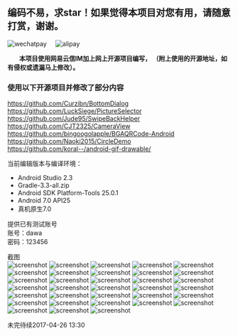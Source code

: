 ## 编码不易，求star！如果觉得本项目对您有用，请随意打赏，谢谢。 ##

![wechatpay](https://github.com/WZTENG/TChat/blob/master/screenshots/WECHATPAY.png)&nbsp;&nbsp;&nbsp;&nbsp;
![alipay](https://github.com/WZTENG/TChat/blob/master/screenshots/ALIPAY.png)

**&nbsp;&nbsp;&nbsp;&nbsp;&nbsp;&nbsp;&nbsp;&nbsp;本项目使用网易云信IM加上网上开源项目编写，
（附上使用的开源地址，如有侵权或遗漏马上修改）。**

### 使用以下开源项目并修改了部分内容 ###

https://github.com/Curzibn/BottomDialog<br/>
https://github.com/LuckSiege/PictureSelector<br/>
https://github.com/Jude95/SwipeBackHelper<br/>
https://github.com/CJT2325/CameraView<br/>
https://github.com/bingoogolapple/BGAQRCode-Android<br/>
https://github.com/Naoki2015/CircleDemo<br/>
https://github.com/koral--/android-gif-drawable/<br/>

当前编辑版本与编译环境：

- Android Studio 2.3
- Gradle-3.3-all.zip
- Android SDK Platform-Tools 25.0.1
- Android 7.0 API25
- 真机原生7.0

提供已有测试账号<br/>
账号：dawa<br/>
密码：123456<br/>

截图<br/>
![screenshot](https://github.com/WZTENG/TChat/blob/master/screenshots/Screenshot_20170309-133335.png)
![screenshot](https://github.com/WZTENG/TChat/blob/master/screenshots/Screenshot_20170309-133340.png)
![screenshot](https://github.com/WZTENG/TChat/blob/master/screenshots/Screenshot_20170314-151150.png)
![screenshot](https://github.com/WZTENG/TChat/blob/master/screenshots/Screenshot_20170309-133350.png)
![screenshot](https://github.com/WZTENG/TChat/blob/master/screenshots/Screenshot_20170309-132948.png)
![screenshot](https://github.com/WZTENG/TChat/blob/master/screenshots/Screenshot_20170310-101434.png)
![screenshot](https://github.com/WZTENG/TChat/blob/master/screenshots/Screenshot_20170310-101618.png)
![screenshot](https://github.com/WZTENG/TChat/blob/master/screenshots/Screenshot_20170310-101902.png)
![screenshot](https://github.com/WZTENG/TChat/blob/master/screenshots/Screenshot_20170320-104011.png)
![screenshot](https://github.com/WZTENG/TChat/blob/master/screenshots/Screenshot_20170322-154439.png)
![screenshot](https://github.com/WZTENG/TChat/blob/master/screenshots/Screenshot_20170412-141033.png)
![screenshot](https://github.com/WZTENG/TChat/blob/master/screenshots/Screenshot_20170412-151113.png)
![screenshot](https://github.com/WZTENG/TChat/blob/master/screenshots/Screenshot_20170412-151211.png)
![screenshot](https://github.com/WZTENG/TChat/blob/master/screenshots/Screenshot_20170412-151222.png)
![screenshot](https://github.com/WZTENG/TChat/blob/master/screenshots/Screenshot_20170412-151249.png)
![screenshot](https://github.com/WZTENG/TChat/blob/master/screenshots/Screenshot_20170412-151457.png)
![screenshot](https://github.com/WZTENG/TChat/blob/master/screenshots/Screenshot_20170412-151527.png)
![screenshot](https://github.com/WZTENG/TChat/blob/master/screenshots/Screenshot_20170412-154807.png)
![screenshot](https://github.com/WZTENG/TChat/blob/master/screenshots/Screenshot_20170412-154834.png)
![screenshot](https://github.com/WZTENG/TChat/blob/master/screenshots/Screenshot_20170413-105031.png)
![screenshot](https://github.com/WZTENG/TChat/blob/master/screenshots/Screenshot_20170413-105042.png)
![screenshot](https://github.com/WZTENG/TChat/blob/master/screenshots/Screenshot_20170413-105052.png)
![screenshot](https://github.com/WZTENG/TChat/blob/master/screenshots/Screenshot_20170414-174236.png)
![screenshot](https://github.com/WZTENG/TChat/blob/master/screenshots/Screenshot_20170420-075030.png)
![screenshot](https://github.com/WZTENG/TChat/blob/master/screenshots/Screenshot_20170420-075050.png)
![screenshot](https://github.com/WZTENG/TChat/blob/master/screenshots/Screenshot_20170420-075101.png)
![screenshot](https://github.com/WZTENG/TChat/blob/master/screenshots/Screenshot_20170420-075133.png)
![screenshot](https://github.com/WZTENG/TChat/blob/master/screenshots/Screenshot_20170420-075140.png)
![screenshot](https://github.com/WZTENG/TChat/blob/master/screenshots/Screenshot_20170420-075148.png)
![screenshot](https://github.com/WZTENG/TChat/blob/master/screenshots/Screenshot_20170420-075155.png)
![screenshot](https://github.com/WZTENG/TChat/blob/master/screenshots/Screenshot_20170420-075301.png)
![screenshot](https://github.com/WZTENG/TChat/blob/master/screenshots/Screenshot_20170426-133027.png)
![screenshot](https://github.com/WZTENG/TChat/blob/master/screenshots/Screenshot_20170426-133039.png)

未完待续2017-04-26 13:30



